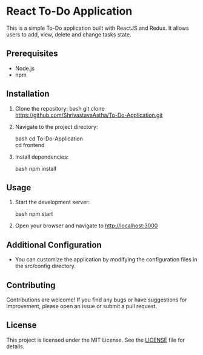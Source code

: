 # React To-Do Application

This is a simple To-Do application built with ReactJS and Redux. It allows users to add, view, delete and change tasks state.

## Prerequisites

- Node.js
- npm

## Installation

1. Clone the repository:
    bash
    git clone https://github.com/ShrivastavaAstha/To-Do-Application.git
    

2. Navigate to the project directory:

    bash
    cd To-Do-Application<br/>
    cd frontend
    

4. Install dependencies:

    bash
    npm install
    

## Usage

1. Start the development server:

    bash
    npm start
    

2. Open your browser and navigate to [http://localhost:3000](http://localhost:3000)

## Additional Configuration

- You can customize the application by modifying the configuration files in the src/config directory.

## Contributing

Contributions are welcome! If you find any bugs or have suggestions for improvement, please open an issue or submit a pull request.

## License

This project is licensed under the MIT License. See the [LICENSE](LICENSE) file for details.
